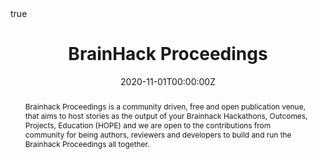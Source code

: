 ---
abstract: Brainhack Proceedings is a community driven, free and open publication venue, that aims to host stories as the output of your Brainhack Hackathons, Outcomes, Projects, Education (HOPE) and we are open to the contributions from community for being authors, reviewers and developers to build and run the Brainhack Proceedings all together.
all_day: false
authors: []
date: "2020-11-01T00:00:00Z"
date_end: ""
event: BrainHack Global 2020
event_url: https://brainhack.org/global2020/
featured: false
image:
  caption: ""
  focal_point: Right
links:
location: Virtual
math: true
projects: []
publishDate: "2020-11-01T00:00:00Z"
slides: ""
summary: ""
tags: []
title: "BrainHack Proceedings"
url_code: "https://github.com/brainhack-proceedings"
external_link: "http://proceedings.brainhack.org/"
url_video: "https://www.loom.com/share/02ef42879024492185d769448d758610"
---